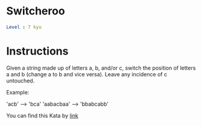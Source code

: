 # Switcheroo

```yaml
Level : 7 kyu
```

# Instructions

Given a string made up of letters a, b, and/or c, switch the position of letters a and b (change a to b and vice versa). Leave any incidence of c untouched.

Example:

'acb' --> 'bca'
'aabacbaa' --> 'bbabcabb'

You can find this Kata by [link](https://www.codewars.com/kata/57f759bb664021a30300007d/train/java)